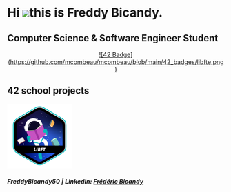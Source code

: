 # Hi ![](https://user-images.githubusercontent.com/18350557/176309783-0785949b-9127-417c-8b55-ab5a4333674e.gif)this is Freddy Bicandy.

## Computer Science & Software Engineer Student

<div align="center">
    <a href="https://github.com/mcombeau/libft">![42 Badge](https://github.com/mcombeau/mcombeau/blob/main/42_badges/libfte.png)</a>

</div>

## 42 school projects
<a href="https://github.com/mcombeau/libft">![42 Badge](https://github.com/mcombeau/mcombeau/blob/main/42_badges/libfte.png)</a>

##### FreddyBicandy50 | LinkedIn: [Frédéric Bicandy](https://www.linkedin.com/in/freddy-bicandy/)
